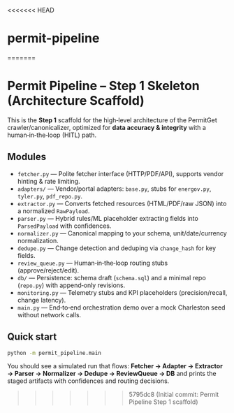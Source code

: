 <<<<<<< HEAD
# permit-pipeline
=======
# Permit Pipeline – Step 1 Skeleton (Architecture Scaffold)

This is the **Step 1** scaffold for the high‑level architecture of the PermitGet crawler/canonicalizer, optimized for **data accuracy & integrity** with a human‑in‑the‑loop (HITL) path.

## Modules

- `fetcher.py` — Polite fetcher interface (HTTP/PDF/API), supports vendor hinting & rate limiting.
- `adapters/` — Vendor/portal adapters: `base.py`, stubs for `energov.py`, `tyler.py`, `pdf_repo.py`.
- `extractor.py` — Converts fetched resources (HTML/PDF/raw JSON) into a normalized `RawPayload`.
- `parser.py` — Hybrid rules/ML placeholder extracting fields into `ParsedPayload` with confidences.
- `normalizer.py` — Canonical mapping to your schema, unit/date/currency normalization.
- `dedupe.py` — Change detection and deduping via `change_hash` for key fields.
- `review_queue.py` — Human‑in‑the‑loop routing stubs (approve/reject/edit).
- `db/` — Persistence: schema draft (`schema.sql`) and a minimal repo (`repo.py`) with append‑only revisions.
- `monitoring.py` — Telemetry stubs and KPI placeholders (precision/recall, change latency).
- `main.py` — End‑to‑end orchestration demo over a mock Charleston seed without network calls.

## Quick start

```bash
python -m permit_pipeline.main
```

You should see a simulated run that flows: **Fetcher → Adapter → Extractor → Parser → Normalizer → Dedupe → ReviewQueue → DB** and prints the staged artifacts with confidences and routing decisions.
>>>>>>> 5795dc8 (Initial commit: Permit Pipeline Step 1 scaffold)

